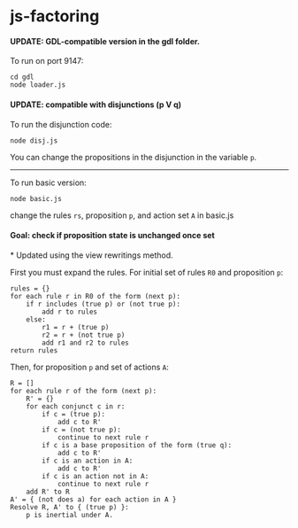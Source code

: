 # js-factoring

#### UPDATE: GDL-compatible version in the gdl folder. 

To run on port 9147:

    cd gdl
    node loader.js


#### UPDATE: compatible with disjunctions (p V q)

To run the disjunction code:

    node disj.js

You can change the propositions in the disjunction in the variable `p`.


------

To run basic version:

    node basic.js
    
change the rules `rs`, proposition `p`, and action set `A` in basic.js


#### Goal: check if proposition state is unchanged once set

\* Updated using the view rewritings method.

First you must expand the rules. For initial set of rules `R0` and proposition `p`:

    rules = {}
    for each rule r in R0 of the form (next p):
        if r includes (true p) or (not true p):
            add r to rules
        else:
            r1 = r + (true p)
            r2 = r + (not true p)
            add r1 and r2 to rules
    return rules

Then, for proposition `p` and set of actions `A`:

    R = []
    for each rule r of the form (next p):
        R' = {}
        for each conjunct c in r:
            if c = (true p):
                add c to R'
            if c = (not true p):
                continue to next rule r
            if c is a base proposition of the form (true q):
                add c to R'
            if c is an action in A:
                add c to R'
            if c is an action not in A:
                continue to next rule r
        add R' to R
    A' = { (not does a) for each action in A }
    Resolve R, A' to { (true p) }:
        p is inertial under A.

